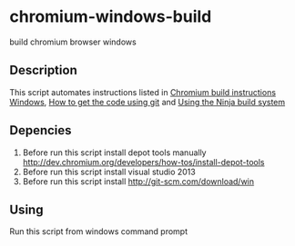 chromium-windows-build
======================

build chromium browser windows

Description
----

This script automates instructions listed in 
[Chromium build instructions Windows](http://www.chromium.org/developers/how-tos/build-instructions-windows),
[How to get the code using git](http://dev.chromium.org/developers/how-tos/get-the-code) and [Using the Ninja build system ](http://code.google.com/p/chromium/wiki/NinjaBuild)


Depencies
----

1. Before run this script install depot tools manually http://dev.chromium.org/developers/how-tos/install-depot-tools
1. Before run this script install visual studio 2013
1. Before run this script install http://git-scm.com/download/win

Using
----

Run this script from windows command prompt
